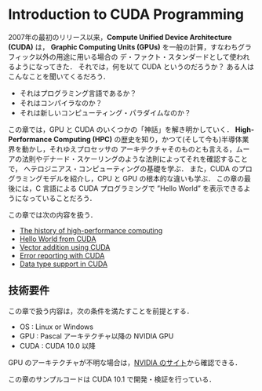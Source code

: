 # Introduction to CUDA Programming
2007年の最初のリリース以来，**Compute Unified Device Architecture (CUDA)** は，
**Graphic Computing Units (GPUs)** を一般の計算，すなわちグラフィック以外の用途に用いる場合の
デ・ファクト・スタンダードとして使われるようになってきた．
それでは，何を以て CUDA というのだろうか？
ある人はこんなことを聞いてくるだろう．

- それはプログラミング言語であるか？
- それはコンパイラなのか？
- それは新しいコンピューティング・パラダイムなのか？

この章では，GPU と CUDA のいくつかの「神話」を解き明かしていく．
**High-Performance Computing (HPC)** の歴史を知り，かつて(そして今も)半導体業界を動かし，それゆえプロセッサの
アーキテクチャそのものとも言える，ムーアの法則やデナード・スケーリングのような法則によってそれを確認することで，
ヘテロジニアス・コンピューティングの基礎を学ぶ．
また，CUDA のプログラミングモデルを紹介し，CPU と GPU の根本的な違いも学ぶ．
この章の最後には，C 言語による CUDA プログラミングで ”Hello World” を表示できるようになっていることだろう．

この章では次の内容を扱う．

- [The history of high-performance computing](./01_The_history_of_high-performance_computing.md)
- [Hello World from CUDA](./03_Hello_World_from_CUDA.md)
- [Vector addition using CUDA](./04_Vector_addition_using_CUDA.md)
- [Error reporting with CUDA](./05_Error_reporting_in_CUDA.md)
- [Data type support in CUDA](./06_Data_type_support_in_CUDA.md)

## 技術要件
この章で扱う内容は，次の条件を満たすことを前提とする．

- OS : Linux or Windows
- GPU : Pascal アーキテクチャ以降の NVIDIA GPU
- CUDA : CUDA 10.0 以降

GPU のアーキテクチャが不明な場合は，[NVIDIA のサイト](https://developer.nvidia.com/cuda-gpus)から確認できる．

この章のサンプルコードは CUDA 10.1 で開発・検証を行っている．